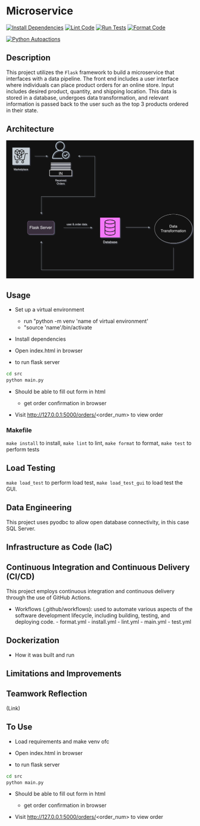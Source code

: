 # Microservice

[![Install Dependencies](https://github.com/mkeohane01/IDS706-Microservice/actions/workflows/install.yml/badge.svg)](https://github.com/mkeohane01/IDS706-Microservice/actions/workflows/workflow-name.yml)
[![Lint Code](https://github.com/mkeohane01/IDS706-Microservice/actions/workflows/lint.yml/badge.svg)](https://github.com/mkeohane01/IDS706-Microservice/actions/workflows/workflow-name.yml)
[![Run Tests](https://github.com/mkeohane01/IDS706-Microservice/actions/workflows/test.yml/badge.svg)](https://github.com/mkeohane01/IDS706-Microservice/actions/workflows/workflow-name.yml)
[![Format Code](https://github.com/mkeohane01/IDS706-Microservice/actions/workflows/format.yml/badge.svg)](https://github.com/mkeohane01/IDS706-Microservice/actions/workflows/workflow-name.yml)

[![Python Autoactions](https://github.com/mkeohane01/python_template/actions/workflows/main.yml/badge.svg)](https://github.com/mkeohane01/python_template/actions/workflows/main.yml)


## Description

This project utilizes the `Flask` framework to build a microservice that interfaces with a data pipeline. The front end includes a user interface where individuals can place product orders for an online store. Input includes desired product, quantity, and shipping location. This data is stored in a database, undergoes data transformation, and relevant information is passed back to the user such as the top 3 products ordered in their state. 

## Architecture

![Alt text](<architecture.png>)

## Usage

- Set up a virtual environment 
    - run "python -m venv 'name of virtual environment'
    - "source 'name'/bin/activate

- Install dependencies
 
- Open index.html in browser

-  to run flask server
```bash
cd src
python main.py
```
- Should be able to fill out form in html
    - get order confirmation in browser

- Visit http://127.0.0.1:5000/orders/<order_num> to view order

### Makefile
`make install` to install, `make lint` to lint, `make format` to format, `make test` to perform tests

## Load Testing
`make load_test` to perform load test, `make load_test_gui` to load test the GUI.

## Data Engineering 

This project uses pyodbc to allow open database connectivity, in this case SQL Server. 

## Infrastructure as Code (IaC)

## Continuous Integration and Continuous Delivery (CI/CD)

This project employs continuous integration and continuous delivery through the use of GitHub Actions.
- Workflows (.github/workflows): used to automate various aspects of the software development lifecycle, including building, testing, and deploying code.
      - format.yml
      - install.yml
      - lint.yml
      - main.yml
      - test.yml

## Dockerization

- How it was built and run

## Limitations and Improvements

## Teamwork Reflection

(Link)

## To Use

- Load requirements and make venv ofc

- Open index.html in browser

-  to run flask server
```bash
cd src
python main.py
```
- Should be able to fill out form in html
    - get order confirmation in browser

- Visit http://127.0.0.1:5000/orders/<order_num> to view order
